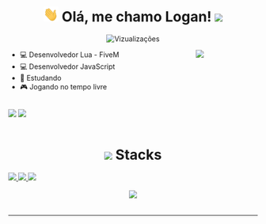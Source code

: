 <h1 align="center"> <img src="./hi.gif" height="30px"> Olá, me chamo Logan! <img src="[https://c.tenor.com/rz4kOurhQ0QAAAAC/big-mouth-cat.gif](https://cdn.discordapp.com/banners/580416011472338957/a_721dfc56f357fd0317e40c40452c44e0.gif?size=512)" height="30px">
</h1>
<p align="center"> <img src="https://komarev.com/ghpvc/?username=CoyoteLogan&color=blue" alt="Vizualizações" /> </p>

<img src="https://cdn.discordapp.com/avatars/580416011472338957/a_359272e6481142797ede83c0e48822b3.gif?size=2048" width="125px" align="right">

- 💻 Desenvolvedor Lua - FiveM
- 💻 Desenvolvedor JavaScript
- 📕 Estudando
- 🎮 Jogando no tempo livre

<br>
<div align="left">
<a href="https://steamcommunity.com/id/logan_c/"><img src="https://steam-stat.vercel.app/api?profileName=logan_c"></a>
<a href="https://discord.com/users/580416011472338957"><img src="https://lanyard.cnrad.dev/api/580416011472338957"></a>
</div>

<br>

<h1 align="center"><img src="https://c.tenor.com/Q5dH7srnB6EAAAAj/capoo-bug-cat.gif" width=5%> Stacks</h1>
<a href="https://github.com/CoyoteLogan">
<img src = "https://img.shields.io/badge/JavaScript-323330?style=for-the-badge&logo=javascript&logoColor=F7DF1E">
<img src = "https://img.shields.io/badge/Lua-323330?style=for-the-badge&logo=lua&logoColor=2C2D72">
<img src = "https://img.shields.io/badge/MySQL-323330?style=for-the-badge&logo=mysql&logoColor=4479A1">
</a>

<br>
<br>

<div align="center">
<img src="https://github-readme-stats.vercel.app/api?username=CoyoteLogan&show_icons=true&theme=dark"/>
</div>
<br>
<hr>
<br>

<!-- <img src="https://res.cloudinary.com/practicaldev/image/fetch/s--rV1CmS8C--/c_limit%2Cf_auto%2Cfl_progressive%2Cq_66%2Cw_880/https://dev-to-uploads.s3.amazonaws.com/i/9yn7vhjsvzhgi0w9p7he.gif" width=100%> -->
